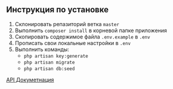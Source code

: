 ## Инструкция по установке

1. Склонировать репазиторий ветка ```master```
2. Выполнить ```composer install``` в корневой папке приложения
3. Скопировать содержимое файла ```.env.example``` в ```.env```
4. Прописать свои локальные настройки в ```.env```
5. Выполнить команды:
   * ```php artisan key:generate```
   * ```php artisan migrate```
   * ```php artisan db:seed```
   
[API Докуметнация](doc/main.md)